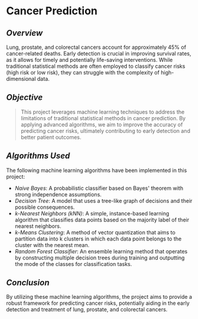 # Cancer Prediction

## _Overview_

Lung, prostate, and colorectal cancers account for approximately 45% of cancer-related deaths. Early detection is crucial in improving survival rates, as it allows for timely and potentially life-saving interventions. While traditional statistical methods are often employed to classify cancer risks (high risk or low risk), they can struggle with the complexity of high-dimensional data.

## _Objective_

>This project leverages machine learning techniques to address the limitations of traditional statistical methods in cancer prediction. By applying advanced algorithms, we aim to improve the accuracy of predicting cancer risks, ultimately contributing to early detection and better patient outcomes.

## _Algorithms Used_

The following machine learning algorithms have been implemented in this project:

- *Naive Bayes*: A probabilistic classifier based on Bayes' theorem with strong independence assumptions.
- *Decision Tree*: A model that uses a tree-like graph of decisions and their possible consequences.
- *k-Nearest Neighbors (kNN)*: A simple, instance-based learning algorithm that classifies data points based on the majority label of their nearest neighbors.
- *k-Means Clustering*: A method of vector quantization that aims to partition data into k clusters in which each data point belongs to the cluster with the nearest mean.
- *Random Forest Classifier*: An ensemble learning method that operates by constructing multiple decision trees during training and outputting the mode of the classes for classification tasks.

## _Conclusion_

By utilizing these machine learning algorithms, the project aims to provide a robust framework for predicting cancer risks, potentially aiding in the early detection and treatment of lung, prostate, and colorectal cancers.
